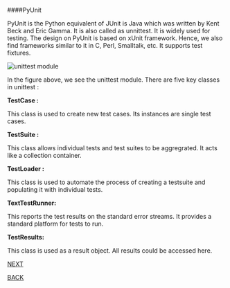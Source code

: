 
####PyUnit

PyUnit is the Python equivalent of JUnit is Java which was written by Kent Beck and Eric Gamma. It is also called as unnittest. It is widely used for testing. The design on PyUnit is based on xUnit framework. Hence, we also find frameworks similar to it in C, Perl, Smalltalk, etc. It supports test fixtures.



![unittest module](http://twimgs.com/ddj/images/article/2014/0114/PythonUnitTest1.gif)

In the figure above, we see the unittest module. There are five key classes in unittest :

<p><b>TestCase :</b></p>
This class is used to create new test cases. Its instances are single test cases.


<p><b>TestSuite :</b></p>
This class allows individual tests and test suites to be aggregrated. It acts like a collection container.


<p><b>TestLoader :</b></p>
This class is used to automate the process of creating a testsuite and populating it with individual tests.


<p><b>TextTestRunner:</b></p>
This reports the test results on the standard error streams. It provides a standard platform for tests to run.

<p><b>TestResults:</b></p>
This class is used as a result object. All results could be accessed here.


[NEXT](https://github.com/hariniiyer/CSCI-5828_Presentation2_Testing-Frameworks/blob/master/unittestcode.md)

[BACK](https://github.com/hariniiyer/CSCI-5828_Presentation2_Testing-Frameworks/blob/master/PythonINTRO.md)
